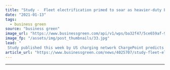 ```yaml
---
title: "Study -  Fleet electrification primed to soar as heavier-duty EVs come online"
date: "2021-01-13"
tags: 
  - business green
source: "business green"
image_url: "https://www.businessgreen.com/api/v1/wps/ba32f47/5ce659af-935b-4197-a3e0-d45d54441eae/3/ChargePoint-Delivery-Fleet-M-1-185x114.jpg"
image_fp: "/assets/img/post_thumbnails/33.jpg"
lead: "
 Study published this week by US charging network ChargePoint predicts growing range of specialist commercial vehicles will turbocharge corporates' shift away from fossil fuels ..."
article_url: "https://www.businessgreen.com/news/4025707/study-fleet-electrification-primed-soar-heavier-duty-evs-online"
---
```


---
